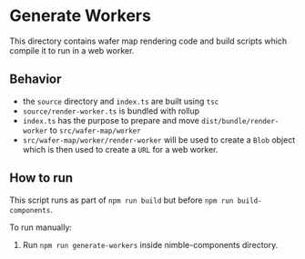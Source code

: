 # Generate Workers

This directory contains wafer map rendering code and build scripts which compile it to run in a web worker.

## Behavior

- the `source` directory and `index.ts` are built using `tsc`
- `source/render-worker.ts` is bundled with rollup
- `index.ts` has the purpose to prepare and move `dist/bundle/render-worker` to `src/wafer-map/worker`
- `src/wafer-map/worker/render-worker` will be used to create a `Blob` object which is then used to create a `URL` for a web worker.

## How to run

This script runs as part of `npm run build` but before `npm run build-components`.

To run manually:

1. Run `npm run generate-workers` inside nimble-components directory.
